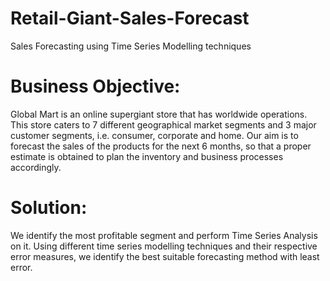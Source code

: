 # Retail-Giant-Sales-Forecast
Sales Forecasting using Time Series Modelling techniques

# Business Objective:
Global Mart is an online supergiant store that has worldwide operations. This store caters to 7 different geographical market segments and 3 major customer segments, i.e. consumer, corporate and home. Our aim is to forecast the sales of the products for the next 6 months, so that a proper estimate is obtained to plan the inventory and business processes accordingly.

# Solution:
We identify the most profitable segment and perform Time Series Analysis on it. Using different time series modelling techniques and their respective error measures, we identify the best suitable forecasting method with least error.
